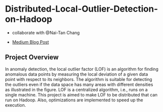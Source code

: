 # Distributed-Local-Outlier-Detection-on-Hadoop

- collaborate with @Nai-Tan Chang 


- [Medium Blog Post](https://medium.com/@leixxxli/distributed-lof-density-sensitive-anomaly-detection-with-mapreduce-6a34c176b90)



## Project Overview 

In anomaly detection, the local outlier factor (LOF) is an algorithm for finding anomalous data points by measuring the local deviation of a given data point with respect to its neighbors. The algorithm is suitable for detecting the outliers even if the data space has many areas with different densities as illustrated in the
figure. LOF is a centralized algorithm, i.e., runs on a single machine. This project is aimed to make LOF to be distributed that can run on Hadoop. Also, optimizations are implemented to speed up the execution. 

